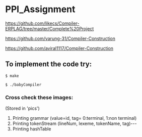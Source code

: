 # PPl_Assignment

https://github.com/likecs/Compiler-ERPLAG/tree/master/Complete%20Project 

https://github.com/varung-31/Compiler-Construction

https://github.com/aviral1117/Compiler-Construction


## To implement the code try:

  `$ make`
  
  `$ ./babyCompiler`




### Cross check these images: 
  (Stored in 'pics')
1. Printing grammar (value=id, tag= 0:terminal, 1:non terminal)
2. Printing tokenStream (lineNum, lexeme, tokenName, tag)---
3. Printing hashTable

